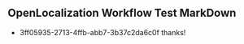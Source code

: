 ## OpenLocalization Workflow Test MarkDown
* 3ff05935-2713-4ffb-abb7-3b37c2da6c0f thanks!

<!--HONumber=Aug16_HO3-->


